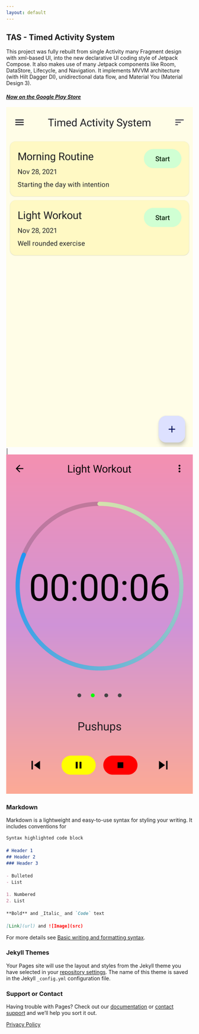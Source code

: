 ```yaml
---
layout: default
---
```


## TAS - Timed Activity System

This project was fully rebuilt from single Activity many Fragment design with xml-based UI, into the new declarative UI coding style of Jetpack Compose. It also makes use of many Jetpack components like Room, DataStore, Lifecycle, and Navigation. It implements MVVM architecture (with Hilt Dagger DI), unidirectional data flow, and Material You (Material Design 3).

#### _[Now on the Google Play Store](https://play.google.com/store/apps/details?id=com.augustbyrne.tas)_

![front_app_page](app_front_page.png) | ![front_timer_page](app_timer_page.png)

### Markdown

Markdown is a lightweight and easy-to-use syntax for styling your writing. It includes conventions for

```markdown
Syntax highlighted code block

# Header 1
## Header 2
### Header 3

- Bulleted
- List

1. Numbered
2. List

**Bold** and _Italic_ and `Code` text

[Link](url) and ![Image](src)
```

For more details see [Basic writing and formatting syntax](https://docs.github.com/en/github/writing-on-github/getting-started-with-writing-and-formatting-on-github/basic-writing-and-formatting-syntax).

### Jekyll Themes

Your Pages site will use the layout and styles from the Jekyll theme you have selected in your [repository settings](https://github.com/august-byrne/TAS/settings/pages). The name of this theme is saved in the Jekyll `_config.yml` configuration file.

### Support or Contact

Having trouble with Pages? Check out our [documentation](https://docs.github.com/categories/github-pages-basics/) or [contact support](https://support.github.com/contact) and we’ll help you sort it out.

[Privacy Policy](privacy-policy.md)
